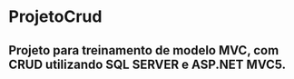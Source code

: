 # ProjetoCrud

## Projeto para treinamento de modelo MVC, com CRUD utilizando SQL SERVER e ASP.NET MVC5.
